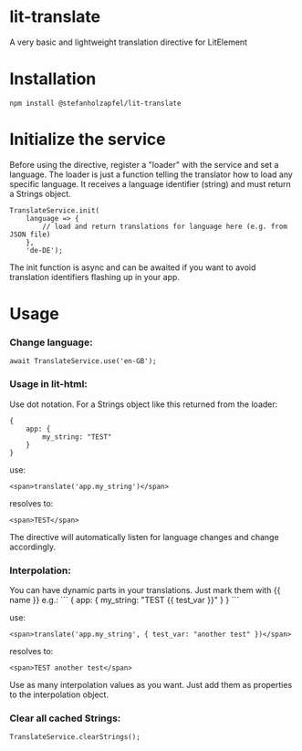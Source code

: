 # lit-translate
A very basic and lightweight translation directive for LitElement

<h1>Installation</h1>

```
npm install @stefanholzapfel/lit-translate
```

<h1>Initialize the service</h1>
Before using the directive, register a "loader" with the service and set a language.
The loader is just a function telling the translator how to load any specific language. It receives a language 
identifier (string) and must return a Strings object.

```
TranslateService.init(
    language => {
        // load and return translations for language here (e.g. from JSON file)
    }, 
    'de-DE');
```

The init function is async and can be awaited if you want to avoid translation identifiers flashing up in your app.

<h1>Usage</h1>

<h3>Change language:</h3>

```
await TranslateService.use('en-GB');
```

<h3>Usage in lit-html:</h3>

Use dot notation. For a Strings object like this returned from the loader:
```
{
    app: {
        my_string: "TEST"
    }
}
```

use:

```
<span>translate('app.my_string')</span>
```

resolves to:
```
<span>TEST</span>
```

The directive will automatically listen for language changes and change accordingly.

<h3>Interpolation:</h3>
You can have dynamic parts in your translations. Just mark them with {{ name }} e.g.:
```
{
    app: {
        my_string: "TEST {{ test_var }}"
    }
}
```

use:

```
<span>translate('app.my_string', { test_var: "another test" })</span>
```

resolves to:
```
<span>TEST another test</span>
```

Use as many interpolation values as you want. Just add them as properties to the interpolation object. 


<h3>Clear all cached Strings:</h3>

```
TranslateService.clearStrings();
```
